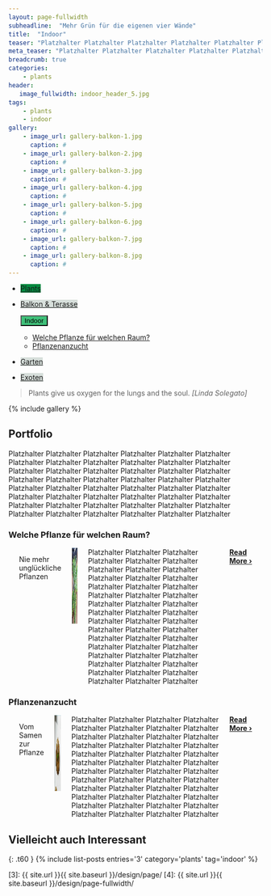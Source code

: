 ```yaml
---
layout: page-fullwidth
subheadline:  "Mehr Grün für die eigenen vier Wände"
title:  "Indoor"
teaser: "Platzhalter Platzhalter Platzhalter Platzhalter Platzhalter Platzhalter Platzhalter Platzhalter Platzhalter Platzhalter Platzhalter Platzhalter Platzhalter Platzhalter Platzhalter Platzhalter Platzhalter Platzhalter Platzhalter Platzhalter Platzhalter Platzhalter Platzhalter Platzhalter Platzhalter Platzhalter Platzhalter Platzhalter Platzhalter Platzhalter Platzhalter Platzhalter Platzhalter Platzhalter Platzhalter Platzhalter Platzhalter Platzhalter Platzhalter Platzhalter Platzhalter Platzhalter Platzhalter Platzhalter Platzhalter Platzhalter Platzhalter Platzhalter"
meta_teaser: "Platzhalter Platzhalter Platzhalter Platzhalter Platzhalter Platzhalter Platzhalter Platzhalter Platzhalter Platzhalter Platzhalter Platzhalter Platzhalter Platzhalter Platzhalter Platzhalter Platzhalter Platzhalter Platzhalter Platzhalter Platzhalter Platzhalter Platzhalter Platzhalter Platzhalter Platzhalter Platzhalter Platzhalter Platzhalter Platzhalter Platzhalter Platzhalter Platzhalter Platzhalter Platzhalter Platzhalter Platzhalter Platzhalter Platzhalter Platzhalter Platzhalter Platzhalter Platzhalter Platzhalter Platzhalter Platzhalter Platzhalter Platzhalter"
breadcrumb: true 
categories:
    - plants
header:
   image_fullwidth: indoor_header_5.jpg
tags:
    - plants
    - indoor
gallery:
    - image_url: gallery-balkon-1.jpg
      caption: #
    - image_url: gallery-balkon-2.jpg
      caption: #
    - image_url: gallery-balkon-3.jpg
      caption: #
    - image_url: gallery-balkon-4.jpg
      caption: #
    - image_url: gallery-balkon-5.jpg
      caption: #
    - image_url: gallery-balkon-6.jpg
      caption: #
    - image_url: gallery-balkon-7.jpg
      caption: #
    - image_url: gallery-balkon-8.jpg
      caption: #
---
```


<div class="button-bar">
 <ul class="button-group radius">
    <li><a href="/plants/" class="button" style="background: rgb(3, 138, 64);">Plants</a></li>
 </ul>
 <ul class="button-group radius">
  <li><a href="/plants/indoor/" class="button" style="background: rgb(215, 223, 219);">Balkon & Terasse</a></li>
 </ul>
 <ul class="button-group radius">
  <button data-dropdown="drop" aria-controls="drop" aria-expanded="false" class="button dropdown" style="background: rgb(63, 192, 121);">Indoor</button><br>
  <ul id="drop" data-dropdown-content class="f-dropdown" role="menu" aria-hidden="false" tabindex="-1">
            <li><a href="/plants/indoor/Pflanze_Raum/">Welche Pflanze für welchen Raum?</a></li>
            <li><a href="/plants/indoor/Anzucht/">Pflanzenanzucht</a></li>
  </ul>
 </ul>
 <ul class="button-group radius">
  <li><a href="/plants/garten/" class="button" style="background: rgb(215, 223, 219);">Garten</a></li>
 </ul>
 <ul class="button-group radius">
  <li><a href="/plants/exoten/" class="button" style="background: rgb(215, 223, 219);">Exoten</a></li>
 </ul>
</div>

  ><span class="teaser">Plants give us oxygen for the lungs and the soul.</span> <cite>[Linda Solegato]</cite>
<!--more-->

{% include gallery %}

## Portfolio
Platzhalter Platzhalter Platzhalter Platzhalter Platzhalter Platzhalter Platzhalter Platzhalter Platzhalter Platzhalter Platzhalter Platzhalter Platzhalter Platzhalter Platzhalter Platzhalter Platzhalter Platzhalter Platzhalter Platzhalter Platzhalter Platzhalter Platzhalter Platzhalter Platzhalter Platzhalter Platzhalter Platzhalter Platzhalter Platzhalter Platzhalter Platzhalter Platzhalter Platzhalter Platzhalter Platzhalter Platzhalter Platzhalter Platzhalter
Platzhalter Platzhalter Platzhalter Platzhalter Platzhalter Platzhalter Platzhalter Platzhalter Platzhalter

### Welche Pflanze für welchen Raum?
<nav class="breadcrumbs" style="background: rgb(63, 192, 121);">
</nav>
  <div class="row">
    <div class="small-12 columns b60">
      <p>
      <p class="subheadline"><span class="subheader">Nie mehr unglückliche Pflanzen</span></p>
      <a href="/plants/indoor/Pflanze_Raum/" title="Welche Pflanze für welchen Raum?"><img src="\images\Pflanze_Raum_Teaser.jpg" class="alignleft" width="150" height="150" alt="Blog of G.U.L.C."></a>
        Platzhalter Platzhalter Platzhalter Platzhalter Platzhalter Platzhalter Platzhalter Platzhalter Platzhalter Platzhalter Platzhalter Platzhalter Platzhalter Platzhalter Platzhalter Platzhalter Platzhalter Platzhalter Platzhalter Platzhalter Platzhalter Platzhalter Platzhalter Platzhalter Platzhalter Platzhalter Platzhalter Platzhalter Platzhalter Platzhalter Platzhalter Platzhalter Platzhalter Platzhalter Platzhalter Platzhalter Platzhalter Platzhalter Platzhalter
        Platzhalter Platzhalter Platzhalter Platzhalter Platzhalter Platzhalter Platzhalter Platzhalter Platzhalter
        <a href="/plants/indoor/Pflanze_Raum/" title="Welche Pflanze für welchen Raum?"><strong>Read More&nbsp;›</strong></a>
      </p>
    </div><!-- /.small-12.columns -->
  </div><!-- /.row -->

### Pflanzenanzucht
<nav class="breadcrumbs" style="background: rgb(243, 93, 6);">
</nav>
  <div class="row">
    <div class="small-12 columns b60">
      <p>
      <p class="subheadline"><span class="subheader">Vom Samen zur Pflanze</span></p>
      <a href="/plants/indoor/Anzucht/" title="Anzucht"><img src="\images\Anzucht_Teaser.jpg" class="alignleft" width="150" height="150" alt="Blog of G.U.L.C."></a>
        Platzhalter Platzhalter Platzhalter Platzhalter Platzhalter Platzhalter Platzhalter Platzhalter Platzhalter Platzhalter Platzhalter Platzhalter Platzhalter Platzhalter Platzhalter Platzhalter Platzhalter Platzhalter Platzhalter Platzhalter Platzhalter Platzhalter Platzhalter Platzhalter Platzhalter Platzhalter Platzhalter Platzhalter Platzhalter Platzhalter Platzhalter Platzhalter Platzhalter Platzhalter Platzhalter Platzhalter Platzhalter Platzhalter Platzhalter
        Platzhalter Platzhalter Platzhalter Platzhalter Platzhalter Platzhalter Platzhalter Platzhalter Platzhalter
        <a href="/plants/indoor/Anzucht/" title="Anzucht"><strong>Read More&nbsp;›</strong></a>
      </p>
    </div><!-- /.small-12.columns -->
  </div><!-- /.row -->


## Vielleicht auch Interessant
{: .t60 }
{% include list-posts entries='3' category='plants' tag='indoor' %}



 [1]: https://de.wikipedia.org/wiki/Abraham_Lincoln
 [2]: /plants/balkon&terasse/vertikalerGarten/
 [5]: http://foundation.zurb.com/docs/components/block_grid.html
 [3]: {{ site.url }}{{ site.baseurl }}/design/page/
 [4]: {{ site.url }}{{ site.baseurl }}/design/page-fullwidth/
